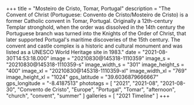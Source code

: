 +++
title = "Mosteiro de Cristo, Tomar, Portugal"
description = "The Convent of Christ (Portuguese: Convento de Cristo/Mosteiro de Cristo) is a former Catholic convent in Tomar, Portugal. Originally a 12th-century Templar stronghold, when the order was dissolved in the 14th century the Portuguese branch was turned into the Knights of the Order of Christ, that later supported Portugal's maritime discoveries of the 15th century. The convent and castle complex is a historic and cultural monument and was listed as a UNESCO World Heritage site in 1983."
date = "2021-08-30T14:53:18.000"
image = "20210830@145318-1110359"
image_s = "20210830@145318-1110359-s"
image_width_s = "301"
image_height_s = "400"
image_xl = "20210830@145318-1110359-xl"
image_width_xl = "769"
image_height_xl = "1024"
gps_latitude = "39.6036879666667"
gps_longitude = "-8.4187513"
phototags = [ "2021", "2021-08", "2021-08-30", "Convento de Cristo", "Europe", "Portugal", "Tomar", "afternoon", "church", "convent", "summer" ]
galleries = [ "2021 Timeline" ]
+++
